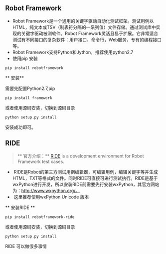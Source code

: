 ## Robot Framework
>  
* Robot Framework是一个通用的关键字驱动自动化测试框架。测试用例以HTML，纯文本或TSV（制表符分隔的一系列值）文件存储。通过测试库中实现的关键字驱动被测软件。Robot Framework灵活且易于扩展。它非常适合测试有不同接口的复杂软件：用户接口、命令行，Web服务，专有的编程接口等。
* Robot Framework支持Python和Jython，推荐使用python2.7
*  使用pip 安装 
```
pip install robotframework
```

** 安装**

需要先配置Python2.7,pip  
```
pip install framework
```
或者使用源码安装，切换到源码目录
```
python setup.py install
```
安装成功即可。

## RIDE
> ** 官方介绍：** [RIDE](https://github.com/robotframework/RIDE) is a development environment for Robot Framework test cases.     
*   RIDE是Robot的第三方测试用例编辑器，可编辑用例，编辑关键字等并生成HTML，TXT等格式的文件。同时RIDE可直接可进行测试执行。RIDE是基于wxPython进行开发，所以安装RIDE前需要先行安装wxPython，其官方网站为：http://www.wxpython.org/。
*   这里推荐使用wxPython  Unicode 版本

 

** 安装RIDE **
```
pip install robotframework-ride
```
或者使用源码安装，切换到源码目录

```
python setup.py install
```

RIDE 可以做很多事情